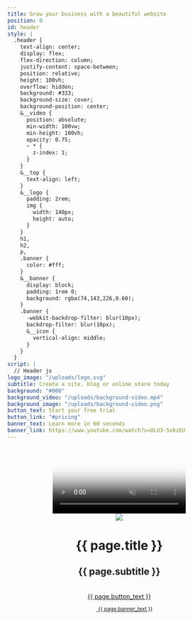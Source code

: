 ```yaml
---
title: Grow your business with a beautiful website
position: 0
id: header
style: |
  .header {
    text-align: center;
    display: flex;
    flex-direction: column;
    justify-content: space-between;
    position: relative;
    height: 100vh;
    overflow: hidden;
    background: #333;
    background-size: cover;
    background-position: center;
    &__video {
      position: absolute;
      min-width: 100vw;
      min-height: 100vh;
      opacity: 0.75;
      ~ * {
        z-index: 1;
      }
    }
    &__top {
      text-align: left;
    }
    &__logo {
      padding: 2rem;
      img {
        width: 140px;
        height: auto;
      }
    }
    h1,
    h2,
    p,
    .banner {
      color: #fff;
    }
    &__banner {
      display: block;
      padding: 1rem 0;
      background: rgba(74,143,226,0.60);
    }
    .banner {
      -webkit-backdrop-filter: blur(10px);
      backdrop-filter: blur(10px);
      &__icon {
        vertical-align: middle;
      }
    }
  }
script: |
  // Header js
logo_image: "/uploads/logo.svg"
subtitle: Create a site, blog or online store today
background: "#000"
background_video: "/uploads/background-video.mp4"
background_image: "/uploads/background-video.png"
button_text: Start your free trial
button_link: "#pricing"
banner_text: Learn more in 60 seconds
banner_link: https://www.youtube.com/watch?v=OLU3-5xbzEU
---
```


<header class="header" style="background: {{ page.background }}">
  <video class="header__video" autoplay loop muted playsinline poster="{{ page.background_image }}" >
    <source src="{{ page.background_video }}" type="video/mp4">
  </video>
  <div class="header__top">
    <div class="header__logo">
      <img src="{{ page.logo_image }}"/>
    </div>
  </div>
  <div class="header__main  typeset">
    <h1 class="header__title">{{ page.title }}</h1>
    <h2 class="header__subtitle">{{ page.subtitle }}</h2>
    <br/>
    <a class="header__button  button" href="{{ page.button_link }}">{{ page.button_text }}</a>
  </div>
  <div class="header__bottom  typeset">
    <a class="header__banner  banner" href="{{ page.banner_link }}">
      <svg class="banner__icon" width="24px" height="24px" viewBox="0 1 24 24" version="1.1" xmlns="http://www.w3.org/2000/svg" xmlns:xlink="http://www.w3.org/1999/xlink">
          <g id="ic_play_circle_outline_black_24px" stroke="none" stroke-width="1" fill="none" fill-rule="evenodd" transform="translate(0.000000, 1.000000)">
              <g id="Group">
                  <polygon id="Shape" points="0 0 24 0 24 24 0 24"></polygon>
                  <path d="M10,16.5 L16,12 L10,7.5 L10,16.5 L10,16.5 Z M12,2 C6.48,2 2,6.48 2,12 C2,17.52 6.48,22 12,22 C17.52,22 22,17.52 22,12 C22,6.48 17.52,2 12,2 L12,2 Z M12,20 C7.59,20 4,16.41 4,12 C4,7.59 7.59,4 12,4 C16.41,4 20,7.59 20,12 C20,16.41 16.41,20 12,20 L12,20 Z" id="Shape" fill="#FFFFFF"></path>
              </g>
          </g>
      </svg>
      <small class="banner__text">{{ page.banner_text }}</small>
    </a>
  </div>
</header>
